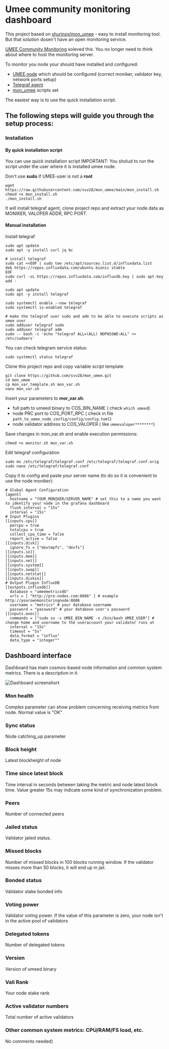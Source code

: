 # Umee community monitoring dashboard

This project based on [shurinov/mon_umee](https://github.com/shurinov/mon_umee) - easy to install monitoring tool. But that solution dosen't have an open monitoring service. 

[UMEE Community Monitoring](http://pro-nodes.com/umee) soleved this. You no longer need to think about where to host the monitoring server.


To monitor you node your should have installed and configured:
* [UMEE node](https://docs.umee.cc/umee/) which should be configured (correct moniker, validator key, network ports setup)
* [Telegraf agent](https://www.influxdata.com/time-series-platform/telegraf/)
* [mon_umee](https://github.com/shurinov/mon_umee) scripts set

The easiest way is to use the quick installation script.

## The following steps will guide you through the setup process:

### Installation

#### By quick installation script

You can use quick installation script
IMPORTANT: You sholud to run the script under the user where it is installed umee node.

Don't use **sudo** if UMEE-user is not a **root** 
```
wget https://raw.githubusercontent.com/svv28/mon_umee/main/mon_install.sh
chmod +x mon_install.sh
./mon_install.sh
```
It will install telegraf agent, clone project repo and extract your node data as MONIKER, VALOPER ADDR, RPC PORT.


#### Manual installation

Install telegraf
```
sudo apt update
sudo apt -y install curl jq bc

# install telegraf
sudo cat <<EOF | sudo tee /etc/apt/sources.list.d/influxdata.list
deb https://repos.influxdata.com/ubuntu bionic stable
EOF
sudo curl -sL https://repos.influxdata.com/influxdb.key | sudo apt-key add -

sudo apt update
sudo apt -y install telegraf

sudo systemctl enable --now telegraf
sudo systemctl is-enabled telegraf

# make the telegraf user sudo and adm to be able to execute scripts as umee user
sudo adduser telegraf sudo
sudo adduser telegraf adm
sudo -- bash -c 'echo "telegraf ALL=(ALL) NOPASSWD:ALL" >> /etc/sudoers'
```
You can check telegram service status:
```
sudo systemctl status telegraf
```
Clone this project repo and copy variable script template
```
git clone https://github.com/svv28/mon_umee.git
cd mon_umee
cp mon_var_template.sh mon_var.sh
nano mon_var.sh
```

Insert your parameters to **mor_var.sh**:
* full path to umeed binary to COS_BIN_NAME ( check ```which umeed```)
* node PRC port to COS_PORT_RPC ( check in file ```path_to_umee_node_config/config/config.toml```)
* node validator address to COS_VALOPER ( like ```umeevaloper********```)

Save changes in mon_var.sh and enable execution permissions:

```
chmod +x monitor.sh mon_var.sh
```

Edit telegraf configuration
```
sudo mv /etc/telegraf/telegraf.conf /etc/telegraf/telegraf.conf.orig
sudo nano /etc/telegraf/telegraf.conf
```
Copy it to config and paste your server name (to do so it is convenient to use the node moniker):
```
# Global Agent Configuration
[agent]
  hostname = "YOUR_MONIKER/SERVER_NAME" # set this to a name you want to identify your node in the grafana dashboard
  flush_interval = "15s"
  interval = "15s"
# Input Plugins
[[inputs.cpu]]
  percpu = true
  totalcpu = true
  collect_cpu_time = false
  report_active = false
[[inputs.disk]]
  ignore_fs = ["devtmpfs", "devfs"]
[[inputs.io]]
[[inputs.mem]]
[[inputs.net]]
[[inputs.system]]
[[inputs.swap]]
[[inputs.netstat]]
[[inputs.diskio]]
# Output Plugin InfluxDB
[[outputs.influxdb]]
  database = "umeemetricsdb"
  urls = [ "http://pro-nodes.com:8086" ] # example http://yourownmonitoringnode:8086
  username = "metrics" # your database username
  password = "password" # your database user's password
[[inputs.exec]]
  commands = ["sudo su -c UMEE_BIN_NAME -s /bin/bash UMEE_USER"] # change home and username to the useraccount your validator runs at
  interval = "15s"
  timeout = "5s"
  data_format = "influx"
  data_type = "integer""
```

## Dashboard interface 

Dashboard has main cosmos-based node information and common system metrics. There is a description in it.

![Dashboard screenshort](https://raw.githubusercontent.com/svv28/mon_umee/main/resource/01_mon_umee_grafana_dashboard.png "Dashboard screenshort")

### Mon health
Complex parameter can show problem concerning receiving metrics from node. Normal value is "OK"

### Sync status
Node catching_up parameter

### Block height
Latest blockheight of node 

### Time since latest block
Time interval in seconds between taking the metric and node latest block time. Value greater 15s may indicate some kind of synchronization problem.

### Peers
Number of connected peers 

### Jailed status
Validator jailed status. 

### Missed blocks
Number of missed blocks in 100 blocks running window. If the validator misses more than 50 blocks, it will end up in jail.

### Bonded status
Validator stake bonded info

### Voting power
Validator voting power. If the value of this parameter is zero, your node isn't in the active pool of validators 

### Delegated tokens
Number of delegated tokens

### Version
Version of umeed binary

### Vali Rank
Your node stake rank 

### Active validator numbers
Total number of active validators

### Other common system metrics: CPU/RAM/FS load, etc.
No comments needed)